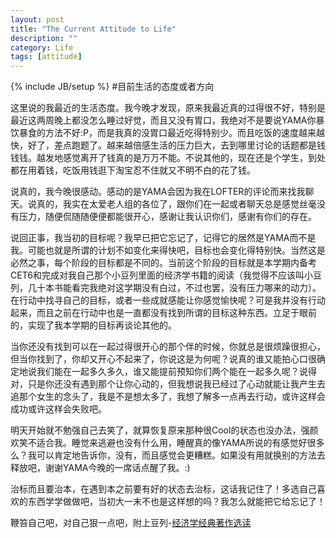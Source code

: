 ```yaml
---
layout: post
title: "The Current Attitude to Life"
description: ""
category: Life
tags: [attitude]
---
```

{% include JB/setup %}
#目前生活的态度或者方向

这里说的我最近的生活态度。我今晚才发现，原来我最近真的过得很不好，特别是最近这两周晚上都没怎么睡过好觉，而且又没有胃口，我绝对不是要说YAMA你暴饮暴食的方法不好:P，而是我真的没胃口最近吃得特别少。而且吃饭的速度越来越快，好了，差点跑题了。越来越倍感生活的压力巨大，去到哪里讨论的话题都是钱钱钱。越发地感觉离开了钱真的是万万不能。不说其他的，现在还是个学生，到处都在用着钱，吃饭用钱逛下淘宝忍不住就又不明不白的花了钱。

说真的，我今晚很感动。感动的是YAMA会因为我在LOFTER的评论而来找我聊天。说真的，我实在太爱老人组的各位了，跟你们在一起或者聊天总是感觉丝毫没有压力，随便侃随随便便都能很开心，感谢让我认识你们，感谢有你们的存在。

说回正事，我当初的目标呢？我早已把它忘记了，记得它的居然是YAMA而不是我。可能也就是所谓的计划不如变化来得快吧，目标也会变化得特别快。当然这是必然之事，每个阶段的目标都是不同的。当前这个阶段的目标就是本学期内备考CET6和完成对我自己那个小豆列里面的经济学书籍的阅读（我觉得不应该叫小豆列，几十本书能看完我绝对这学期没有白过，不过也罢，没有压力哪来的动力）。在行动中找寻自己的目标，或者一些成就感能让你感觉愉快呢？可是我并没有行动起来，而且之前在行动中也是一直都没有找到所谓的目标这种东西。立足于眼前的，实现了我本学期的目标再谈论其他的。

当你还没有找到可以在一起过得很开心的那个伴的时候，你就总是很烦躁很担心，但当你找到了，你却又开心不起来了，你说这是为何呢？说真的谁又能拍心口很确定地说我们能在一起多久多久，谁又能提前预知你们两个能在一起多久呢？说得对，只是你还没有遇到那个让你心动的，但我想说我已经过了心动就能让我产生去追那个女生的念头了，我是不是想太多了，我想了解多一点再去行动，或许这样会成功或许这样会失败吧。

明天开始就不勉强自己去笑了，就算恢复原来那种很Cool的状态也没办法，强颜欢笑不适合我。睡觉来逃避也没有什么用，睡醒真的像YAMA所说的有感觉好很多么？我可以肯定地告诉你，没有，而且感觉会更糟糕。如果没有用就换别的方法去释放吧，谢谢YAMA今晚的一席话点醒了我。:)

治标而且要治本，在遇到本之前要有好的状态去治标，这话我记住了！多选自己喜欢的东西学学做做吧，当初大一末不也是这样想的吗？我怎么就能把它给忘记了！

鞭笞自己吧，对自己狠一点吧，附上豆列-[经济学经典著作选读](http://book.douban.com/doulist/1669432/)